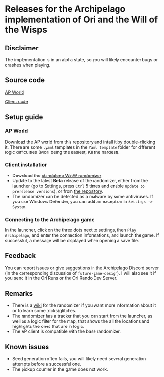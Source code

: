# Releases for the Archipelago implementation of Ori and the Will of the Wisps

## Disclaimer

The implementation is in an alpha state, so you will likely encounter bugs or crashes when playing.

## Source code

[AP World](https://github.com/Satisha10/Archipelago_wotw/tree/main/worlds/ori_wotw)

[Client code](https://github.com/ori-community/wotw-rando-client/tree/archipelago)

## Setup guide

### AP World

Download the AP world from this repository and intall it by double-clicking it. There are some `.yaml` templates in the `Yaml template` folder for different logic difficulties (Moki being the easiest, Kii the hardest).

### Client installation

- Download the [standalone WotW randomizer](https://wotw.orirando.com/)
- Update to the latest **Beta** release of the randomizer, either from the launcher (go to Settings, press `Ctrl` 5 times and enable `Update to prerelease versions`), or from [the repository](https://github.com/ori-community/rando-build/releases/latest).
- The randomizer can be detected as a malware by some antiviruses. If you use Windows Defender, you can add an exception in `Settings -> System`.

### Connecting to the Archipelago game

In the launcher, click on the three dots next to settings, then `Play Archipelago`, and enter the connection informations, and launch the game. If successful, a message will be displayed when opening a save file.

## Feedback

You can report issues or give suggestions in the Archipelago Discord server (in the corresponding discussion of `future-game-design`). I will also see it if you send it in the Ori Runs or the Ori Rando Dev Server.

## Remarks

- There is a [wiki](https://wiki.orirando.com/) for the randomizer if you want more information about it or to learn some tricks/glitches.
- The randomizer has a tracker that you can start from the launcher, as well as a logic filter for the map, that shows the all the locations and highlights the ones that are in logic.
- The AP client is compatible with the base randomizer.

## Known issues

- Seed generation often fails, you will likely need several generation attempts before a successful one.
- The pickup counter in the game does not work.
